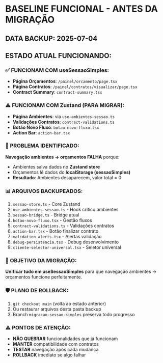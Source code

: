 # BASELINE FUNCIONAL - ANTES DA MIGRAÇÃO

## DATA BACKUP: 2025-07-04

## ESTADO ATUAL FUNCIONANDO:

### ✅ FUNCIONAM COM useSessaoSimples:
- **Página Orçamentos**: `/painel/orcamento/page.tsx`
- **Página Contratos**: `/painel/contratos/visualizar/page.tsx`
- **Contract Summary**: `contract-summary.tsx`

### ⚠️ FUNCIONAM COM Zustand (PARA MIGRAR):
- **Página Ambientes**: via `use-ambientes-sessao.ts`
- **Validações Contratos**: `contract-validations.ts`
- **Botão Novo Fluxo**: `botao-novo-fluxo.tsx`
- **Action Bar**: `action-bar.tsx`

### 🔴 PROBLEMA IDENTIFICADO:
**Navegação ambientes → orçamentos FALHA** porque:
- Ambientes salva dados no **Zustand store**
- Orçamentos lê dados do **localStorage (sessaoSimples)**
- **Resultado**: Ambientes desaparecem, valor total = 0

### 📊 ARQUIVOS BACKUPEADOS:
1. `sessao-store.ts` - Core Zustand
2. `use-ambientes-sessao.ts` - Hook crítico ambientes
3. `sessao-bridge.ts` - Bridge atual
4. `botao-novo-fluxo.tsx` - Gestão fluxos
5. `contract-validations.ts` - Validações contratos
6. `action-bar.tsx` - Botão finalizar contrato
7. `validation-alerts.tsx` - Alertas validação
8. `debug-persistencia.tsx` - Debug desenvolvimento
9. `cliente-selector-universal.tsx` - Seletor universal

### 🎯 OBJETIVO DA MIGRAÇÃO:
**Unificar tudo em useSessaoSimples** para que navegação ambientes → orçamentos funcione perfeitamente.

### 🛡️ PLANO DE ROLLBACK:
1. `git checkout main` (volta ao estado anterior)
2. Ou restaurar arquivos desta pasta backup
3. Branch `migracao-sessao-simples` preserva todo progresso

### ⚠️ PONTOS DE ATENÇÃO:
- **NÃO QUEBRAR** funcionalidades que já funcionam
- **MANTER** compatibilidade com contratos
- **TESTAR** navegação após cada mudança
- **ROLLBACK** imediato se algo falhar